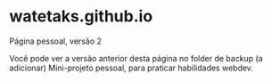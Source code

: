 # watetaks.github.io
Página pessoal, versão 2

Você pode ver a versão anterior desta página no folder de backup (a adicionar)
Mini-projeto pessoal, para praticar habilidades webdev.
